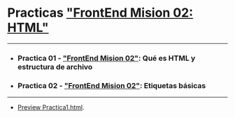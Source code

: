 # Practicas ["FrontEnd Mision 02: HTML"](https://github.com/albertz03/FrontEnd-Mision/tree/main/02%20-%20HTML)
***
* ### Practica 01 - ["FrontEnd Mision 02"](https://github.com/albertz03/FrontEnd-Mision/tree/main/02%20-%20HTML): Qué es HTML y estructura de archivo
* ### Practica 02 - ["FrontEnd Mision 02"](https://github.com/albertz03/FrontEnd-Mision/tree/main/02%20-%20HTML): Etiquetas básicas

***

* [Preview Practica1.html](https://htmlpreview.github.io/?https://github.com/albertz03/Practicas-HTML-LaunchX/blob/master/practica1/practica1.html).

